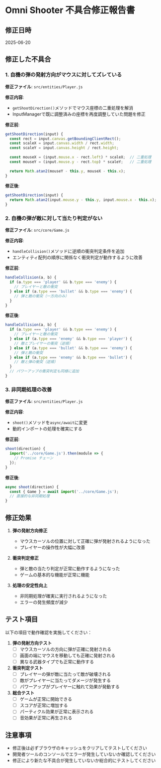 # Omni Shooter 不具合修正報告書

## 修正日時
2025-06-20

## 修正した不具合

### 1. 自機の弾の発射方向がマウスに対してズレている

**修正ファイル**: `src/entities/Player.js`

**修正内容**:
- `getShootDirection()`メソッドでマウス座標の二重処理を解消
- InputManagerで既に調整済みの座標を再度調整していた問題を修正

**修正前**:
```javascript
getShootDirection(input) {
  const rect = input.canvas.getBoundingClientRect();
  const scaleX = input.canvas.width / rect.width;
  const scaleY = input.canvas.height / rect.height;
  
  const mouseX = (input.mouse.x - rect.left) * scaleX;  // 二重処理
  const mouseY = (input.mouse.y - rect.top) * scaleY;   // 二重処理
  
  return Math.atan2(mouseY - this.y, mouseX - this.x);
}
```

**修正後**:
```javascript
getShootDirection(input) {
  return Math.atan2(input.mouse.y - this.y, input.mouse.x - this.x);
}
```

### 2. 自機の弾が敵に対して当たり判定がない

**修正ファイル**: `src/core/Game.js`

**修正内容**:
- `handleCollision()`メソッドに逆順の衝突判定条件を追加
- エンティティ配列の順序に関係なく衝突判定が動作するように改善

**修正前**:
```javascript
handleCollision(a, b) {
  if (a.type === 'player' && b.type === 'enemy') {
    // プレイヤーと敵の衝突
  } else if (a.type === 'bullet' && b.type === 'enemy') {
    // 弾と敵の衝突（一方向のみ）
  }
}
```

**修正後**:
```javascript
handleCollision(a, b) {
  if (a.type === 'player' && b.type === 'enemy') {
    // プレイヤーと敵の衝突
  } else if (a.type === 'enemy' && b.type === 'player') {
    // 敵とプレイヤーの衝突（逆順）
  } else if (a.type === 'bullet' && b.type === 'enemy') {
    // 弾と敵の衝突
  } else if (a.type === 'enemy' && b.type === 'bullet') {
    // 敵と弾の衝突（逆順）
  }
  // パワーアップの衝突判定も同様に追加
}
```

### 3. 非同期処理の改善

**修正ファイル**: `src/entities/Player.js`

**修正内容**:
- `shoot()`メソッドを`async/await`に変更
- 動的インポートの処理を確実にする

**修正前**:
```javascript
shoot(direction) {
  import('../core/Game.js').then(module => {
    // Promise チェーン
  });
}
```

**修正後**:
```javascript
async shoot(direction) {
  const { Game } = await import('../core/Game.js');
  // 直接的な非同期処理
}
```

## 修正効果

1. **弾の発射方向修正**
   - マウスカーソルの位置に対して正確に弾が発射されるようになった
   - プレイヤーの操作性が大幅に改善

2. **衝突判定修正**
   - 弾と敵の当たり判定が正常に動作するようになった
   - ゲームの基本的な機能が正常に機能

3. **処理の安定性向上**
   - 非同期処理が確実に実行されるようになった
   - エラーの発生頻度が減少

## テスト項目

以下の項目で動作確認を実施してください：

1. **弾の発射方向テスト**
   - [ ] マウスカーソルの方向に弾が正確に発射される
   - [ ] 画面の端にマウスを移動しても正確に発射される
   - [ ] 異なる武器タイプでも正常に動作する

2. **衝突判定テスト**
   - [ ] プレイヤーの弾が敵に当たって敵が破壊される
   - [ ] 敵がプレイヤーに当たってダメージが発生する
   - [ ] パワーアップがプレイヤーに触れて効果が発動する

3. **総合テスト**
   - [ ] ゲームが正常に開始できる
   - [ ] スコアが正常に増加する
   - [ ] パーティクル効果が正常に表示される
   - [ ] 音効果が正常に再生される

## 注意事項

- 修正後は必ずブラウザのキャッシュをクリアしてテストしてください
- 開発者ツールのコンソールでエラーが発生していないか確認してください
- 修正により新たな不具合が発生していないか総合的にテストしてください